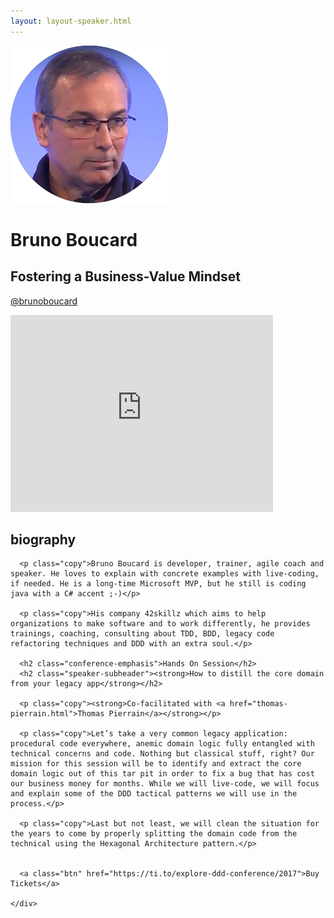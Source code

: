 ```yaml
---
layout: layout-speaker.html
---
```


<div class="container section featured-speaker">
  <div class="row">
    <div class="col-xs-12 col-sm-2 img-container">
      <img class="speaker-page-img" src="../img/speakers/Bruno-Boucard-ON.png" />
      </div>
    <div class="col-xs-12 col-sm-10 copy-container">
      <h1 class="speaker-header">Bruno Boucard</h1>
      <h2 class="speaker-subtitle">Fostering a Business-Value Mindset</h2>
      <p class="copy"><a class="speaker-handle" href="https://twitter.com/@brunoboucard" target="_blank">@brunoboucard</a></p>
      <div class="video-responsive">
        <iframe width="420" height="315" src="http://www.youtube.com/embed/mZzPwt9vhHM" frameborder="0" allowfullscreen></iframe>
      </div>
      <h2 class="speaker-subheader"><strong>biography</strong></h2>

      <p class="copy">Bruno Boucard is developer, trainer, agile coach and speaker. He loves to explain with concrete examples with live-coding, if needed. He is a long-time Microsoft MVP, but he still is coding java with a C# accent ;-)</p>

      <p class="copy">His company 42skillz which aims to help organizations to make software and to work differently, he provides trainings, coaching, consulting about TDD, BDD, legacy code refactoring techniques and DDD with an extra soul.</p>

      <h2 class="conference-emphasis">Hands On Session</h2>
      <h2 class="speaker-subheader"><strong>How to distill the core domain from your legacy app</strong></h2>

      <p class="copy"><strong>Co-facilitated with <a href="thomas-pierrain.html">Thomas Pierrain</a></strong></p>

      <p class="copy">Let’s take a very common legacy application: procedural code everywhere, anemic domain logic fully entangled with technical concerns and code. Nothing but classical stuff, right? Our mission for this session will be to identify and extract the core domain logic out of this tar pit in order to fix a bug that has cost our business money for months. While we will live-code, we will focus and explain some of the DDD tactical patterns we will use in the process.</p>

      <p class="copy">Last but not least, we will clean the situation for the years to come by properly splitting the domain code from the technical using the Hexagonal Architecture pattern.</p>
      

      <a class="btn" href="https://ti.to/explore-ddd-conference/2017">Buy Tickets</a>

    </div>
</div>
</div>

